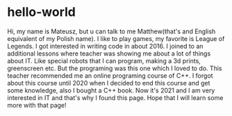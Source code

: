 # hello-world

Hi, my name is Mateusz, but u can talk to me Matthew(that's and English equivalent of my Polish name).
I like to play games, my favorite is League of Legends. I got interested in writing code in about 2016. 
I joined to an additional lessons where teacher was showing me about a lot of things about IT.
Like special robots that I can program, making a 3d prints, greenscreen etc. But the programing was this
one which I loved to do. This teacher recommended me an online programing course of C++. I forgot about this course until
2020 when I decided to end this course and get some knowledge, also I bought a C++ book. Now it's 2021 and I am very interested
in IT and that's why I found this page. Hope that I will learn some more with that page!
